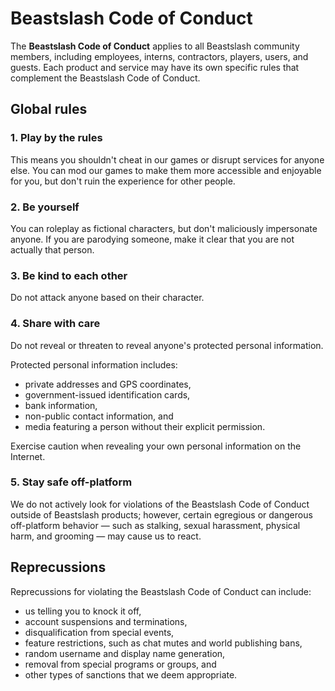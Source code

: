 # Beastslash Code of Conduct
The **Beastslash Code of Conduct** applies to all Beastslash community members, including employees, interns, contractors, players, users, and guests. Each product and service may have its own specific rules that complement the Beastslash Code of Conduct.

## Global rules
### 1. Play by the rules
This means you shouldn't cheat in our games or disrupt services for anyone else. You can mod our games to make them more accessible and enjoyable for you, but don't ruin the experience for other people. 

### 2. Be yourself
You can roleplay as fictional characters, but don't maliciously impersonate anyone. If you are parodying someone, make it clear that you are not actually that person.

### 3. Be kind to each other
Do not attack anyone based on their character.

### 4. Share with care
Do not reveal or threaten to reveal anyone's protected personal information.

Protected personal information includes:
* private addresses and GPS coordinates,
* government-issued identification cards,
* bank information,
* non-public contact information, and
* media featuring a person without their explicit permission.

Exercise caution when revealing your own personal information on the Internet.

### 5. Stay safe off-platform
We do not actively look for violations of the Beastslash Code of Conduct outside of Beastslash products; however, certain egregious or dangerous off-platform behavior — such as stalking, sexual harassment, physical harm, and grooming — may cause us to react. 

## Reprecussions
Reprecussions for violating the Beastslash Code of Conduct can include:
* us telling you to knock it off,
* account suspensions and terminations,
* disqualification from special events,
* feature restrictions, such as chat mutes and world publishing bans,
* random username and display name generation,
* removal from special programs or groups, and
* other types of sanctions that we deem appropriate.
